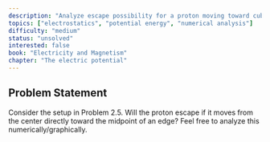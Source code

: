 ```yaml
---
description: "Analyze escape possibility for a proton moving toward cube edge"
topics: ["electrostatics", "potential energy", "numerical analysis"]
difficulty: "medium"
status: "unsolved"
interested: false
book: "Electricity and Magnetism"
chapter: "The electric potential"
---
```


## Problem Statement
Consider the setup in Problem 2.5. Will the proton escape if it moves from the center directly toward the midpoint of an edge? Feel free to analyze this numerically/graphically.